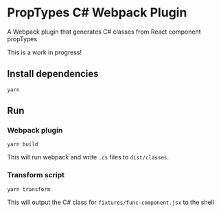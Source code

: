 # PropTypes C# Webpack Plugin

A Webpack plugin that generates C# classes from React component propTypes

This is a work in progress!

## Install dependencies

```
yarn
```

## Run

### Webpack plugin

```
yarn build
```

This will run webpack and write `.cs` files to `dist/classes`.

### Transform script

```
yarn transform
```

This will output the C# class for `fixtures/func-component.jsx` to the shell
